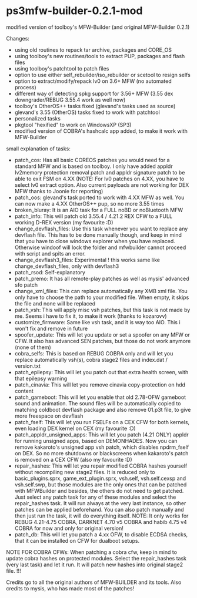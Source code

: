 # ps3mfw-builder-0.2.1-mod
modified version of toolboy's MFW-Builder (and original MFW-Builder 0.2.1)

Changes:

- using old routines to repack tar archive, packages and CORE_OS
- using toolboy's new routines/tools to extract PUP, packages and flash files
- using toolboy's patchtool to patch files
- option to use either self_rebuilder/iso_rebuilder or scetool to resign selfs
- option to extract/modify/repack lv0 on 3.6+ MFW (no automated process)
- different way of detecting spkg support for 3.56+ MFW (3.55 dex downgrader/REBUG 3.55.4 work as well now)
- toolboy's OtherOS++ tasks fixed (glevand's tasks used as source)
- glevand's 3.55 (OtherOS) tasks fixed to work with patchtool
- personalized tasks
- pkgtool "hexified" to work on WindowsXP (SP3)
- modified version of COBRA's hashcalc app added, to make it work with MFW-Builder

small explanation of tasks:
- patch_cos: Has all basic COREOS patches you would need for a standard MFW and is based on toolboy. I only have added appldr lv2memory protection removal patch and appldr signature patch to be able to exit FSM on 4.XX (NOTE: For lv0 patches on 4.XX, you have to select lv0 extract option. Also current payloads are not working for DEX MFW thanks to Joonie for reporting)
- patch_oos: glevand's task ported to work with 4.XX MFW as well. You can now make a 4.XX OtherOS++ pup, so no more 3.55 times
- broken_bluray: It is an AIO task for a FULL noBD or noBluetooth MFW
- patch_info: This will patch old 3.55.4 / 4.21.2 REX CFW to a FULL working D-REX version (my favourite :D)
- change_devflash_files: Use this task whenever you want to replace any devflash file. This has to be done manually though, and keep in mind that you have to close windows explorer when you have replaced. Otherwise windoof will lock the folder and mfwbuilder cannot proceed with script and spits an error.
- change_devflash3_files: Experimental ! this works same like change_devflash_files, only with devflash3
- patch_rsod: Self-explanatory
- patch_premo: It has all remote-play patches as well as mysis' advanced sfo patch
- change_xml_files: This can replace automatically any XMB xml file. You only have to choose the path to your modified file. When empty, it skips the file and none will be replaced
- patch_vsh: This will apply misc vsh patches, but this task is not made by me. Seems i have to fix it, to make it work (thanks to kozarovv)
- customize_firmware: Same like vsh task, and it is way too AIO. This i won't fix and remove in future
- spoofer_update: This will let you update or set a spoofer on any MFW or CFW. It also has advanced SEN patches, but those do not work anymore (none of them)
- cobra_selfs: This is based on REBUG COBRA only and will let you replace automatically vsh(s), cobra stage2 files and index.dat / version.txt
- patch_epilepsy: This will let you patch out that extra health screen, with that epilepsy warning
- patch_cinavia: This will let you remove cinavia copy-protection on hdd content
- patch_gameboot: This will let you enable that old 2.78-OFW gameboot sound and animation. The sound files will be automatically copied to matching coldboot devflash package and also remove 01.p3t file, to give more freespace on devflash
- patch_fself: This will let you run FSELFs on a CEX CFW for both kernels, even loading DEX kernel on CEX (my favourite :D)
- patch_appldr_unsigned_apps: This will let you patch (4.21 ONLY) appldr for running unsigned apps, based on DEMONHADES. Now you can remove kakaroto's unsigned app vsh patch, which disables npdrm_fself on DEX. So no more shutdowns or blackscreens when kakaroto's patch is removed on a CEX CFW (also my favourite :D)
- repair_hashes: This will let you repair modified COBRA hashes yourself without recompiling new stage2 files. It is reduced only to basic_plugins.sprx, game_ext_plugin.sprx, vsh.self, vsh.self.cexsp and vsh.self.swp, but those modules are the only ones that can be patched with MFWBuilder and besides, the others do not need to get patched. Just select any patch task for any of these modules and select the repair_hashes task. It will run always at the very last instance, so other patches can be applied beforehand. You can also patch manually and then just run the task, it will do everything itself. NOTE: It only works for REBUG 4.21-4.75 COBRA, DARKNET 4.70 v5 COBRA and habib 4.75 v4 COBRA for now and only for original version!
- patch_db: This will let you patch a 4.xx OFW, to disable ECDSA checks, that it can be installed on CFW for dualboot setups.

NOTE FOR COBRA CFWs:
When patching a cobra cfw, keep in mind to update cobra hashes on protected modules. Select the repair_hashes task (very last task) and let it run. It will patch new hashes into original stage2 file. !!!

Credits go to all the original authors of MFW-BUILDER and its tools. Also credits to mysis, who has made most of the patches!
